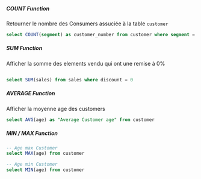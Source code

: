 ##### COUNT Function 

Retourner le nombre des Consumers assuciée à la table `customer`

```sql
select COUNT(segment) as customer_number from customer where segment = 'Consumer'
```

##### SUM Function 

Afficher la somme des elements vendu qui ont une remise à 0%

```sql

select SUM(sales) from sales where discount = 0

```

##### AVERAGE Function 

Afficher la moyenne age des customers

```sql
select AVG(age) as "Average Customer age" from customer 

```

##### MIN / MAX Function 

```sql
-- Age max Customer
select MAX(age) from customer 

-- Age min Customer
select MIN(age) from customer 
```
